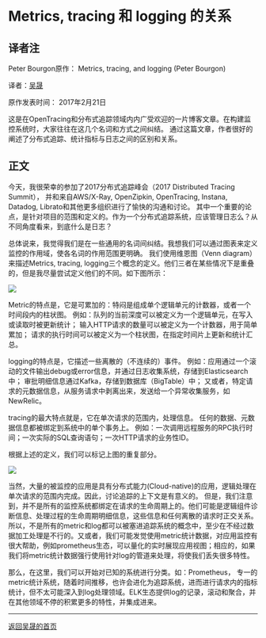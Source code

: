 # Metrics, tracing 和 logging 的关系

## 译者注
Peter Bourgon原作： Metrics, tracing, and logging (Peter Bourgon)

译者：[吴晟](https://github.com/wu-sheng)

原作发表时间： 2017年2月21日

这是在OpenTracing和分布式追踪领域内内广受欢迎的一片博客文章。在构建监控系统时，大家往往在这几个名词和方式之间纠结。
通过这篇文章，作者很好的阐述了分布式追踪、统计指标与日志之间的区别和关系。

## 正文
今天，我很荣幸的参加了2017分布式追踪峰会（2017 Distributed Tracing Summit），
并和来自AWS/X-Ray, OpenZipkin, OpenTracing, Instana, Datadog, Librato和其他更多组织进行了愉快的沟通和讨论。
其中一个重要的论点，是针对项目的范围和定义的。作为一个分布式追踪系统，应该管理日志么？从不同角度看来，到底什么是日志？

总体说来，我觉得我们是在一些通用的名词间纠结。我想我们可以通过图表来定义监控的作用域，使各名词的作用范围更明确。
我们使用维恩图（Venn diagram）来描述Metrics, tracing, logging三个概念的定义。他们三者在某些情况下是重叠的，但是我尽量尝试定义他们的不同。如下图所示：

<img src="http://peter.bourgon.org/img/instrumentation/01.png"/>

Metric的特点是，它是可累加的：特闷是组成单个逻辑单元的计数器，或者一个时间段内的柱状图。
例如：队列的当前深度可以被定义为一个逻辑单元，在写入或读取时被更新统计；
输入HTTP请求的数量可以被定义为一个计数器，用于简单累加；
请求的执行时间可以被定义为一个柱状图，在指定时间片上更新和统计汇总。

logging的特点是，它描述一些离散的（不连续的）事件。
例如：应用通过一个滚动的文件输出debug或error信息，并通过日志收集系统，存储到Elasticsearch中；
审批明细信息通过Kafka，存储到数据库（BigTable）中；
又或者，特定请求的元数据信息，从服务请求中剥离出来，发送给一个异常收集服务，如NewRelic。


tracing的最大特点就是，它在单次请求的范围内，处理信息。
任何的数据、元数据信息都被绑定到系统中的单个事务上。
例如：一次调用远程服务的RPC执行时间；一次实际的SQL查询语句；一次HTTP请求的业务性ID。


根据上述的定义，我们可以标记上图的重复部分。

<img src="http://peter.bourgon.org/img/instrumentation/02.png"/>

当然，大量的被监控的应用是具有分布式能力(Cloud-native)的应用，逻辑处理在单次请求的范围内完成。因此，讨论追踪的上下文是有意义的。
但是，我们注意到，并不是所有的监控系统都绑定在请求的生命周期上的。他们可能是逻辑组件诊断信息、处理过程的生命周期明细信息，这些信息和任何离散的请求时正交关系。
所以，不是所有的metric和log都可以被塞进追踪系统的概念中，至少在不经过数据加工处理是不行的。又或者，我们可能发觉使用metric统计数据，对应用监控有很大帮助，例如prometheus生态，可以量化的实时展现应用视图；相应的，如果我们将metric统计数据强行使用针对log的管道来处理，将使我们丢失很多特性。

那么，在这里，我们可以开始对已知的系统进行分类。如：Prometheus， 专一的metric统计系统，随着时间推移，也许会进化为追踪系统，进而进行请求内的指标统计，但不太可能深入到log处理领域。ELK生态提供log的记录，滚动和聚合，并在其他领域不停的积累更多的特性，并集成进来。



___
[返回吴晟的首页](https://wu-sheng.github.io/me/)
